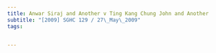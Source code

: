 ```yaml
---
title: Anwar Siraj and Another v Ting Kang Chung John and Another 
subtitle: "[2009] SGHC 129 / 27\_May\_2009"
tags:


---
```


